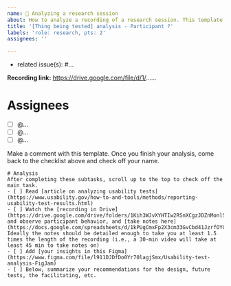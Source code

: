 ```yaml
---
name: 🧪 Analyzing a research session
about: How to analyze a recording of a research session. This template is currently customized for the Figma Foundations cover page usability tests. --------
title: '[Thing being tested] analysis - Participant ?'
labels: 'role: research, pts: 2'
assignees: ''

---
```


- related issue(s): #...

**Recording link:** https://drive.google.com/file/d/1/......


# Assignees
- [ ] @...
- [ ] @...
- [ ] @...

Make a comment with this template. Once you finish your analysis, come back to the checklist above and check off your name.

```
# Analysis
After completing these subtasks, scroll up to the top to check off the main task.
- [ ] Read [article on analyzing usability tests](https://www.usability.gov/how-to-and-tools/methods/reporting-usability-test-results.html)
- [ ] Watch the [recording in Drive](https://drive.google.com/drive/folders/1Kih3WJvXYHTIw2RSnXCgzJDZnMonlS5T) and observe participant behavior, and [take notes here](https://docs.google.com/spreadsheets/d/1kPUgCmxFp2X3cm33GvCbd41JzrfOYQye). Ideally the notes should be detailed enough to take you at least 1.5 times the length of the recording (i.e., a 30-min video will take at least 45 min to take notes on)
- [ ] Add [your insights in this Figma](https://www.figma.com/file/l911DJDfDo0Yr70lagjSmx/Usability-test-analysis-FigJam)
- [ ] Below, summarize your recommendations for the design, future tests, the facilitating, etc. 
```
